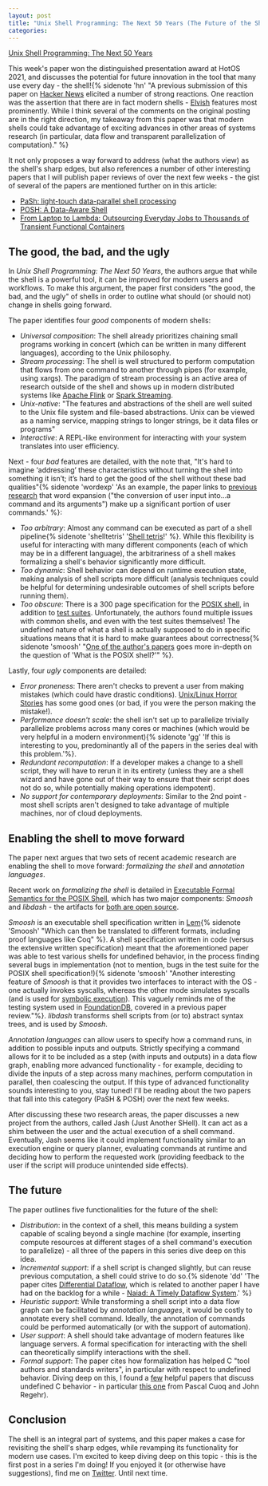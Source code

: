 ```yaml
---
layout: post
title: "Unix Shell Programming: The Next 50 Years (The Future of the Shell, Part I)"
categories:
---
```



[Unix Shell Programming: The Next 50 Years](https://sigops.org/s/conferences/hotos/2021/papers/hotos21-s06-greenberg.pdf)

This week's paper won the distinguished presentation award at HotOS 2021, and discusses the potential for future innovation in the tool that many use every day - the shell!{% sidenote 'hn' "A previous submission of this paper on [Hacker News](https://news.ycombinator.com/item?id=27378444) elicited a number of strong reactions. One reaction was the assertion that there are in fact modern shells - [Elvish](https://elv.sh/) features most prominently. While I think several of the comments on the original posting are in the right direction, my takeaway from this paper was that modern shells could take advantage of exciting advances in other areas of systems research (in particular, data flow and transparent parallelization of computation)." %}

It not only proposes a way forward to address (what the authors view) as the shell's sharp edges, but also references a number of other interesting papers that I will publish paper reviews of over the next few weeks - the gist of several of the papers are mentioned further on in this article:

- [PaSh: light-touch data-parallel shell processing](https://dl.acm.org/doi/10.1145/3447786.3456228)
- [POSH: A Data-Aware Shell](https://www.usenix.org/conference/atc20/presentation/raghavan)
- [From Laptop to Lambda:  Outsourcing Everyday Jobs to Thousands  of Transient Functional Containers](https://www.usenix.org/conference/atc19/presentation/fouladi)


## The good, the bad, and the ugly

In _Unix Shell Programming: The Next 50 Years_, the authors argue that while the shell is a powerful tool, it can be improved for modern users and workflows. To make this argument, the paper first considers "the good, the bad, and the ugly" of shells in order to outline what should (or should not) change in shells going forward.

The paper identifies four _good_ components of modern shells: 

- _Universal composition_: The shell already prioritizes chaining small programs working in concert (which can be written in many different languages), according to the Unix philosophy.
- _Stream processing_: The shell is well structured to perform computation that flows from one command to another through pipes (for example, using xargs). The paradigm of stream processing is an active area of research outside of the shell and shows up in modern distributed systems like [Apache Flink](https://flink.apache.org/) or [Spark Streaming](https://spark.apache.org/streaming/).
- _Unix-native_: "The features and abstractions of the shell are well suited to the Unix file system and file-based abstractions. Unix can be viewed as a naming service, mapping strings to longer strings, be it data files or programs"
- _Interactive_: A REPL-like environment for interacting with your system translates into user efficiency.

Next - four _bad_ features are detailed, with the note that, "It's hard to imagine ‘addressing’ these characteristics without turning the shell into something it isn’t; it’s hard to get the good of the shell without these bad qualities"{% sidenote 'wordexp' 'As an example, the paper links to [previous research](https://cs.pomona.edu/~michael/papers/px2018.pdf) that word expansion ("the conversion of user input into...a command and its arguments") make up a significant portion of user commands.' %}:

- _Too arbitrary_: Almost any command can be executed as part of a shell pipeline{% sidenote 'shelltetris' '[Shell tetris](https://www.unix.com/shell-programming-and-scripting/174525-tetris-game-based-shell-script-new-algorithm.html)!' %}. While this flexibility is useful for interacting with many different components (each of which may be in a different language), the arbitrariness of a shell makes formalizing a shell's behavior significantly more difficult.
- _Too dynamic_: Shell behavior can depend on runtime execution state, making analysis of shell scripts more difficult (analysis techniques could be helpful for determining undesirable outcomes of shell scripts before running them).
- _Too obscure_: There is a 300 page specification for the [POSIX shell](https://pubs.opengroup.org/onlinepubs/9699919799.2018edition/utilities/V3_chap02.html#tag_18_12), in addition to [test suites](http://get.posixcertified.ieee.org/testsuites.html). Unfortunately, the authors found multiple issues with common shells, and even with the test suites themselves! The undefined nature of what a shell is actually supposed to do in specific situations means that it is hard to make guarantees about correctness{% sidenote 'smoosh' "[One of the author's papers](https://mgree.github.io/papers/popl2020_smoosh.pdf) goes more in-depth on the question of 'What is the POSIX shell?'" %}.

Lastly, four _ugly_ components are detailed:

- _Error proneness_: There aren't checks to prevent a user from making mistakes (which could have drastic conditions). [Unix/Linux Horror Stories](https://www-uxsup.csx.cam.ac.uk/misc/horror.txt) has some good ones (or bad, if you were the person making the mistake!).
- _Performance doesn't scale_: the shell isn't set up to parallelize trivially parallelize problems across many cores or machines (which would be very helpful in a modern environment){% sidenote 'gg' 'If this is interesting to you, predominantly all of the papers in the series deal with this problem.'%}.
- _Redundant recomputation_: If a developer makes a change to a shell script, they will have to rerun it in its entirety (unless they are a shell wizard and have gone out of their way to ensure that their script does not do so, while potentially making operations idempotent).
- _No support for contemporary deployments_: Similar to the 2nd point - most shell scripts aren't designed to take advantage of multiple machines, nor of cloud deployments.


## Enabling the shell to move forward

The paper next argues that two sets of recent academic research are enabling the shell to move forward: _formalizing the shell_ and _annotation languages_.

Recent work on _formalizing the shell_ is detailed in [Executable Formal Semantics for the POSIX Shell](https://mgree.github.io/papers/popl2020_smoosh.pdf), which has two major components: _Smoosh_ and _libdash_ - the artifacts for [both are open source](https://github.com/mgree/smoosh). 

_Smoosh_ is an executable shell specification written in [Lem](https://dl.acm.org/doi/10.1145/2692915.2628143){% sidenote 'Smoosh' "Which can then be translated to different formats, including proof languages like Coq" %}. A shell specification written in code (versus the extensive written specification) meant that the aforementioned paper was able to test various shells for undefined behavior, in the process finding several bugs in implementation (not to mention, bugs in the test suite for the POSIX shell specification!){% sidenote 'smoosh' "Another interesting feature of _Smoosh_ is that it provides two interfaces to interact with the OS - one actually invokes syscalls, whereas the other mode simulates syscalls (and is used for [symbolic execution](https://www.cs.umd.edu/~mwh/se-tutorial/symbolic-exec.pdf)). This vaguely reminds me of the testing system used in [FoundationDB](/2021/06/12/foundationdb-a-distributed-unbundled-transactional-key-value-store.html), covered in a previous paper review."%}.  _libdash_ transforms shell scripts from (or to) abstract syntax trees, and is used by _Smoosh_.

_Annotation languages_ can allow users to specify how a command runs, in addition to possible inputs and outputs. Strictly specifying a command allows for it to be included as a step (with inputs and outputs) in a data flow graph, enabling more advanced functionality - for example, deciding to divide the inputs of a step across many machines, perform computation in parallel, then coalescing the output. If this type of advanced functionality sounds interesting to you, stay tuned! I'll be reading about the two papers that fall into this category (PaSH & POSH) over the next few weeks.

After discussing these two research areas, the paper discusses a new project from the authors, called Jash (Just Another SHell). It can act as a shim between the user and the actual execution of a shell command. Eventually, Jash seems like it could implement functionality similar to an execution engine or query planner, evaluating commands at runtime and deciding how to perform the requested work (providing feedback to the user if the script will produce unintended side effects). 

## The future

The paper outlines five functionalities for the future of the shell: 

- _Distribution_: in the context of a shell, this means building a system capable of scaling beyond a single machine (for example, inserting compute resources at different stages of a shell command's execution to parallelize) - all three of the papers in this series dive deep on this idea.
- _Incremental support_: if a shell script is changed slightly, but can reuse previous computation, a shell could strive to do so.{% sidenote 'dd' 'The paper cites [Differential Dataflow](https://github.com/TimelyDataflow/differential-dataflow), which is related to another paper I have had on the backlog for a while - [Naiad: A Timely Dataflow System](http://sigops.org/s/conferences/sosp/2013/papers/p439-murray.pdf).' %} 
- _Heuristic support_: While transforming a shell script into a data flow graph can be facilitated by _annotation languages_, it would be costly to annotate every shell command. Ideally, the annotation of commands could be performed automatically (or with the support of automation).
- _User support_: A shell should take advantage of modern features like language servers. A formal specification for interacting with the shell can theoretically simplify interactions with the shell.
- _Formal support_: The paper cites how formalization has helped C "tool authors and standards writers", in particular with respect to undefined behavior. Diving deep on this, I found a [few](http://people.csail.mit.edu/nickolai/papers/wang-undef.pdf) helpful papers that discuss undefined C behavior - in particular [this one](https://blog.regehr.org/archives/1520) from Pascal Cuoq and John Regehr).

## Conclusion

The shell is an integral part of systems, and this paper makes a case for revisiting the shell's sharp edges, while revamping its functionality for modern use cases. I'm excited to keep diving deep on this topic - this is the first post in a series I'm doing! If you enjoyed it (or otherwise have suggestions), find me on [Twitter](https://twitter.com/micahlerner). Until next time.
